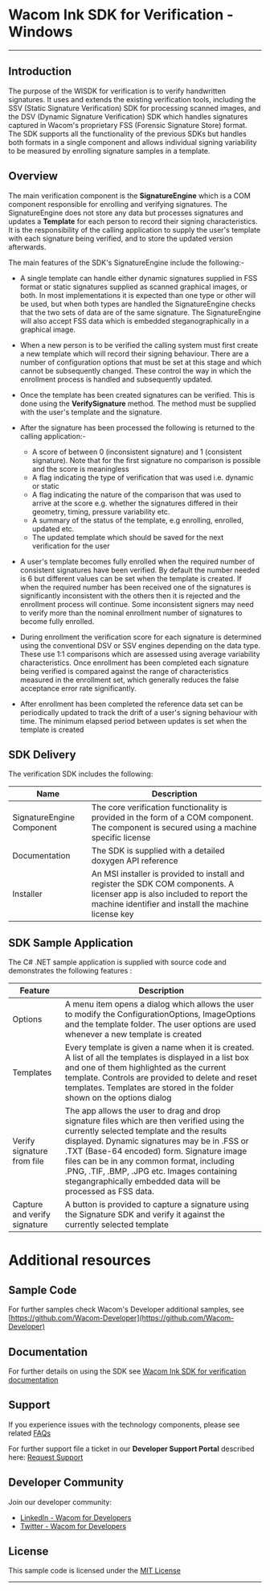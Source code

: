 # Wacom Ink SDK for Verification - Windows

---

## Introduction

The purpose of the WISDK for verification is to verify handwritten signatures.
It uses and extends the existing verification tools, including the SSV (Static Signature Verification) SDK for processing scanned images, 
and the DSV (Dynamic Signature Verification) SDK which handles signatures captured in Wacom's proprietary FSS (Forensic Signature Store) format.
The SDK supports all the functionality of the previous SDKs but handles both formats in a single component and allows individual signing variability to be measured by enrolling signature samples in a template.


## Overview

The main verification component is the **SignatureEngine** which is a COM component responsible for enrolling and verifying signatures. The SignatureEngine does not store any data but processes signatures and updates a **Template** for each person to record their signing characteristics. It is the responsibility of the calling application to supply the user's template with each signature being verified, and to store the updated version afterwards.

The main features of the SDK's SignatureEngine include the following:-

- A single template can handle either dynamic signatures supplied in FSS format or static signatures supplied as scanned graphical images, or both. In most implementations it is expected than one type or other will be used, but when both types are handled the SignatureEngine checks that the two sets of data are of the same signature. The SignatureEngine will also accept FSS data which is embedded steganographically in a graphical image.

- When a new person is to be verified the calling system must first create a new template which will record their signing behaviour. There are a number of configuration options that must be set at this stage and which cannot be subsequently changed. These control the way in which the enrollment process is handled and subsequently updated.

- Once the template has been created signatures can be verified. This is done using the **VerifySignature** method. The method must be supplied with the user's template and the signature.

- After the signature has been processed the following is returned to the calling application:-
  - A score of between 0 (inconsistent signature) and 1 (consistent signature). Note that for the first signature no comparison is possible and the score is meaningless
  - A flag indicating the type of verification that was used i.e. dynamic or static
  - A flag indicating the nature of the comparison that was used to arrive at the score e.g. whether the signatures differed in their geometry, timing, pressure variability etc.
  - A summary of the status of the template, e.g enrolling, enrolled, updated etc.
  - The updated template which should be saved for the next verification for the user
  
- A user's template becomes fully enrolled when the required number of consistent signatures have been verified. By default the number needed is 6 but different values can be set when the template is created. If when the required number has been received one of the signatures is significantly inconsistent with the others then it is rejected and the enrollment process will continue. Some inconsistent signers may need to verify more than the nominal enrollment number of signatures to become fully enrolled. 

- During enrollment the verification score for each signature is determined using the conventional DSV or SSV engines depending on the data type. These use 1:1 comparisons which are assessed using average variability characteristics. Once enrollment has been completed each signature being verified is compared against the range of characteristics measured in the enrollment set, which generally reduces the false acceptance error rate significantly. 

- After enrollment has been completed the reference data set can be periodically updated to track the drift of a user's signing behaviour with time. The minimum elapsed period between updates is set when the template is created


## SDK Delivery


The verification SDK includes the following:

| Name                      | Description |
| ------------------------- | ----------- |
| SignatureEngine Component | The core verification functionality is provided in the form of a COM component. The component is secured using a machine specific license |
| Documentation             | The SDK is supplied with a detailed doxygen API reference |
| Installer                 | An MSI installer is provided to install and register the SDK COM components. A licenser app is also included to report the machine identifier and install the machine license key |

## SDK Sample Application

The C# .NET sample application is supplied with source code and demonstrates the following features :

| Feature                       | Description |
| ----------------------------- | ----------- |
| Options                        | A menu item opens a dialog which allows the user to modify the ConfigurationOptions, ImageOptions and the template folder. The user options are used whenever a new template is created |
| Templates                      | Every template is given a name when it is created. A list of all the templates is displayed in a list box and one of them highlighted as the current template. Controls are provided to delete and reset templates.  Templates are stored in the folder shown on the options dialog |
|  Verify signature from file    | The app allows the user to drag and drop signature files which are then verified using the currently selected template and the results displayed. Dynamic signatures may be in .FSS or .TXT (Base-64 encoded) form. Signature image files can be in any common format, including .PNG, .TIF, .BMP, .JPG etc.  Images containing stegangraphically embedded data will be processed as FSS data. |
|  Capture and verify signature  |  A button is provided to capture a signature using the Signature SDK and verify it against the currently selected template  |

# Additional resources 

## Sample Code
For further samples check Wacom's Developer additional samples, see [https://github.com/Wacom-Developer](https://github.com/Wacom-Developer)

## Documentation
For further details on using the SDK see [Wacom Ink SDK for verification documentation](http://developer-docs.wacom.com/sdk-for-verification/) 

## Support
If you experience issues with the technology components, please see related [FAQs](https://developer-support.wacom.com/hc/en-us)

For further support file a ticket in our **Developer Support Portal** described here: [Request Support](https://developer-support.wacom.com/hc/en-us/requests/new)

## Developer Community 
Join our developer community:

- [LinkedIn - Wacom for Developers](https://www.linkedin.com/company/wacom-for-developers/)
- [Twitter - Wacom for Developers](https://twitter.com/Wacomdevelopers)

## License 
This sample code is licensed under the [MIT License](https://choosealicense.com/licenses/mit/)

---
